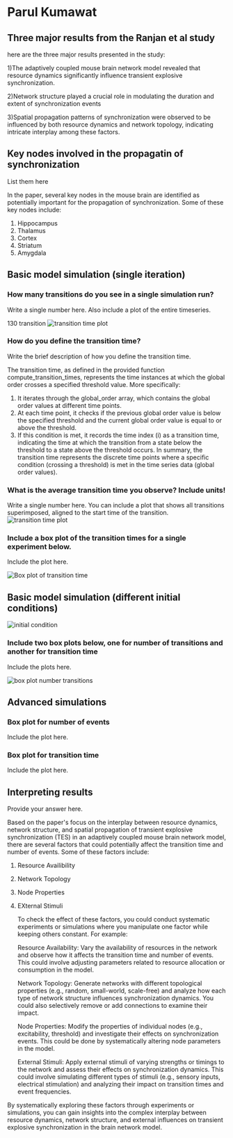 # Parul Kumawat

## Three major results from the Ranjan et al study
here are the three major results presented in the study:

1)The adaptively coupled mouse brain network model revealed that resource dynamics significantly influence transient explosive synchronization.

2)Network structure played a crucial role in modulating the duration and extent of synchronization events

3)Spatial propagation patterns of synchronization were observed to be influenced by both resource dynamics and network topology, indicating intricate interplay among these factors.

## Key nodes involved in the propagatin of synchronization

List them here

In the paper, several key nodes in the mouse brain are identified as potentially important for the propagation of synchronization. Some of these key nodes include:

1. Hippocampus
2. Thalamus
3. Cortex
4. Striatum
5. Amygdala

## Basic model simulation (single iteration)

### How many transitions do you see in a single simulation run?
Write a single number here. Also include a plot of the entire timeseries.

130 transition
![transition time plot](https://github.com/csndl-iitd/srg-jrf-assignment-template/assets/168579289/c2706930-e3f3-4976-91bb-732772e56b6c)


### How do you define the transition time?
Write the brief description of how you define the transition time.

The transition time, as defined in the provided function compute_transition_times, represents the time instances at which the global order crosses a specified threshold value. More specifically:
1)  It iterates through the global_order array, which contains the global order values at different time points.
2)  At each time point, it checks if the previous global order value is below the specified threshold and the current global order value is equal to or above the threshold.
3)   If this condition is met, it records the time index (i) as a transition time, indicating the time at which the transition from a state below the threshold to a state above the threshold occurs.
   In summary, the transition time represents the discrete time points where a specific condition (crossing a threshold) is met in the time series data (global order values).

### What is the average transition time you observe? Include units!
Write a single number here. You can include a plot that shows all transitions superimposed, aligned to the start time of the transition.
![transition time plot](https://github.com/csndl-iitd/srg-jrf-assignment-template/assets/168579289/1aec6056-1ae9-4277-bbb2-cab4a0e10468)



### Include a box plot of the transition times for a single experiment below.
Include the plot here.

![Box plot of transition time](https://github.com/csndl-iitd/srg-jrf-assignment-template/assets/168579289/23fdd2f1-cd6f-41cd-8960-70f545fc4526)



## Basic model simulation (different initial conditions)

![initial condition](https://github.com/Parulkm/assignment-template/assets/168579289/4088596a-e38a-4e19-ba5e-047430d66afc)


### Include two box plots below, one for number of transitions and another for transition time
Include the plots here.

![box plot number   transitions](https://github.com/csndl-iitd/srg-jrf-assignment-template/assets/168579289/6fb1c9a1-0e16-45de-95e7-1d9a26d7ef8a)


## Advanced simulations

### Box plot for number of events
Include the plot here.


### Box plot for transition time
Include the plot here.

## Interpreting results

Provide your answer here.

Based on the paper's focus on the interplay between resource dynamics, network structure, and spatial propagation of transient explosive synchronization (TES) in an adaptively coupled mouse brain network model, there are several factors that could potentially affect the transition time and number of events. Some of these factors include:
1) Resource Availibility
2) Network Topology
3) Node Properties
4) EXternal Stimuli

   To check the effect of these factors, you could conduct systematic experiments or simulations where you manipulate one factor while keeping others constant. For example:
   
   Resource Availability: Vary the availability of resources in the network and observe how it affects the transition time and number of events. This could involve adjusting parameters related to resource allocation or consumption in the model.

    Network Topology: Generate networks with different topological properties (e.g., random, small-world, scale-free) and analyze how each type of network structure influences synchronization dynamics. You could also selectively remove or add connections to examine their impact.

    Node Properties: Modify the properties of individual nodes (e.g., excitability, threshold) and investigate their effects on synchronization events. This could be done by systematically altering node parameters in the model.

    External Stimuli: Apply external stimuli of varying strengths or timings to the network and assess their effects on synchronization dynamics. This could involve simulating different types of stimuli (e.g., sensory inputs, electrical stimulation) and analyzing their impact on transition times and event frequencies.

By systematically exploring these factors through experiments or simulations, you can gain insights into the complex interplay between resource dynamics, network structure, and external influences on transient explosive synchronization in the brain network model.
